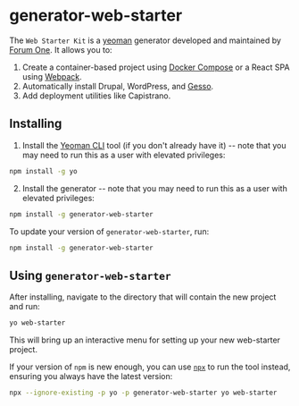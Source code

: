 # generator-web-starter

The ```Web Starter Kit``` is a [yeoman](http://yeoman.io/) generator developed and maintained by [Forum One](http://forumone.com/). It allows you to:

1. Create a container-based project using [Docker Compose](https://docs.docker.com/compose/overview/) or a React SPA using [Webpack](https://webpack.js.org/).
2. Automatically install Drupal, WordPress, and [Gesso](https://github.com/forumone/gesso/).
3. Add deployment utilities like Capistrano.

## Installing
1. Install the [Yeoman CLI](https://www.npmjs.com/package/yo) tool (if you don't already have it) -- note that you may need to run this as a user with elevated privileges:
  ```sh
  npm install -g yo
  ```

2. Install the generator -- note that you may need to run this as a user with elevated privileges:
  ```sh
  npm install -g generator-web-starter
  ```

To update your version of `generator-web-starter`, run:
```sh
npm install -g generator-web-starter
```

## Using `generator-web-starter`
After installing, navigate to the directory that will contain the new project and run:
```sh
yo web-starter
```
This will bring up an interactive menu for setting up your new web-starter project.

If your version of `npm` is new enough, you can use [`npx`](https://www.npmjs.com/package/npx) to run the tool instead, ensuring you always have the latest version:

```sh
npx --ignore-existing -p yo -p generator-web-starter yo web-starter
```